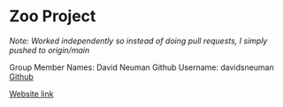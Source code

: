 # Zoo Project

_Note: Worked independently so instead of doing pull requests, I simply pushed to origin/main_

Group Member Names: David Neuman
Github Username: davidsneuman [Github](https://github.com/davidsneuman)

[Website link](https://davidsneuman.github.io/ZooProject/)
